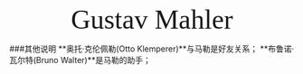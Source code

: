 <link rel="stylesheet" type="text/css" href="https://fonts.googleapis.com/css2?family=Marck+Script&display=swap">
<div style="text-align: center;"><font size="30" face="Marck Script">Gustav Mahler</font></div>

###其他说明
**奥托·克伦佩勒(Otto Klemperer)**与马勒是好友关系；
**布鲁诺·瓦尔特(Bruno Walter)**是马勒的助手；